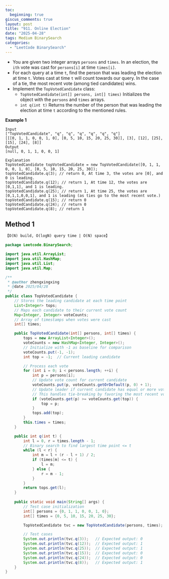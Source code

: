 ```yaml
---
toc:
  beginning: true
giscus_comments: true
layout: post
title: "911. Online Election"
date: "2025-04-28"
tags: Medium BinarySearch
categories:
  - "LeetCode BinarySearch"
---
```



- You are given two integer arrays `persons` and `times`. In an election, the `ith` vote was cast for `persons[i]` at time `times[i]`.
- For each query at a time `t`, find the person that was leading the election at time `t`. Votes cast at time `t` will count towards our query. In the case of a tie, the most recent vote (among tied candidates) wins.
- Implement the `TopVotedCandidate` class:
  - `TopVotedCandidate(int[] persons, int[] times)` Initializes the object with the `persons` and `times` arrays.
  - `int q(int t)` Returns the number of the person that was leading the election at time `t` according to the mentioned rules.


**Example 1**

```
Input
["TopVotedCandidate", "q", "q", "q", "q", "q", "q"]
[[[0, 1, 1, 0, 0, 1, 0], [0, 5, 10, 15, 20, 25, 30]], [3], [12], [25], [15], [24], [8]]
Output
[null, 0, 1, 1, 0, 0, 1]

Explanation
TopVotedCandidate topVotedCandidate = new TopVotedCandidate([0, 1, 1, 0, 0, 1, 0], [0, 5, 10, 15, 20, 25, 30]);
topVotedCandidate.q(3); // return 0, At time 3, the votes are [0], and 0 is leading.
topVotedCandidate.q(12); // return 1, At time 12, the votes are [0,1,1], and 1 is leading.
topVotedCandidate.q(25); // return 1, At time 25, the votes are [0,1,1,0,0,1], and 1 is leading (as ties go to the most recent vote.)
topVotedCandidate.q(15); // return 0
topVotedCandidate.q(24); // return 0
topVotedCandidate.q(8); // return 1
```

## Method 1

```tex
【O(N) build, O(logN) query time | O(N) space】
```

```java
package Leetcode.BinarySearch;

import java.util.ArrayList;
import java.util.HashMap;
import java.util.List;
import java.util.Map;

/**
 * @author zhengxingxing
 * @date 2025/04/28
 */
public class TopVotedCandidate {
    // Stores the leading candidate at each time point
    List<Integer> tops;
    // Maps each candidate to their current vote count
    Map<Integer, Integer> voteCounts;
    // Array of timestamps when votes were cast
    int[] times;

    public TopVotedCandidate(int[] persons, int[] times) {
        tops = new ArrayList<Integer>();
        voteCounts = new HashMap<Integer, Integer>();
        // Initialize with -1 as baseline for comparison
        voteCounts.put(-1, -1);
        int top = -1;  // Current leading candidate

        // Process each vote
        for (int i = 0; i < persons.length; ++i) {
            int p = persons[i];
            // Update vote count for current candidate
            voteCounts.put(p, voteCounts.getOrDefault(p, 0) + 1);
            // Update leader if current candidate has equal or more votes
            // This handles tie-breaking by favoring the most recent vote
            if (voteCounts.get(p) >= voteCounts.get(top)) {
                top = p;
            }
            tops.add(top);
        }
        this.times = times;
    }

    public int q(int t) {
        int l = 0, r = times.length - 1;
        // Binary search to find largest time point <= t
        while (l < r) {
            int m = l + (r - l + 1) / 2;
            if (times[m] <= t) {
                l = m;
            } else {
                r = m - 1;
            }
        }
        return tops.get(l);
    }
    
    public static void main(String[] args) {
        // Test case initialization
        int[] persons = {0, 1, 1, 0, 0, 1, 0};
        int[] times = {0, 5, 10, 15, 20, 25, 30};

        TopVotedCandidate tvc = new TopVotedCandidate(persons, times);

        // Test cases
        System.out.println(tvc.q(3));   // Expected output: 0
        System.out.println(tvc.q(12));  // Expected output: 1
        System.out.println(tvc.q(25));  // Expected output: 1
        System.out.println(tvc.q(15));  // Expected output: 0
        System.out.println(tvc.q(24));  // Expected output: 0
        System.out.println(tvc.q(8));   // Expected output: 1
    }
}
```





